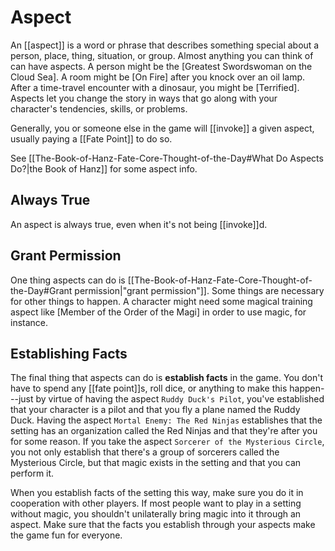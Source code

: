 # Aspect

An [[aspect]] is a word or phrase that describes something special about a person, place, thing, situation, or group. Almost anything you can think of can have aspects. A person might be the [Greatest Swordswoman on the Cloud Sea]. A room might be [On Fire] after you knock over an oil lamp. After a time-travel encounter with a dinosaur, you might be [Terrified]. Aspects let you change the story in ways that go along with your character's tendencies, skills, or problems.

Generally, you or someone else in the game will [[invoke]] a given aspect, usually paying a [[Fate Point]] to do so.

See [[The-Book-of-Hanz-Fate-Core-Thought-of-the-Day#What Do Aspects Do?|the Book of Hanz]] for some aspect info.

## Always True

An aspect is always true, even when it's not being [[invoke]]d.

## Grant Permission

One thing aspects can do is [[The-Book-of-Hanz-Fate-Core-Thought-of-the-Day#Grant permission|"grant permission"]].  Some things are necessary for other things to happen.  A character might need some magical training aspect like [Member of the Order of the Magi] in order to use magic, for instance.

## Establishing Facts

The final thing that aspects can do is **establish facts** in the game. You don't have to spend any [[fate point]]s, roll dice, or anything to make this happen---just by virtue of having the aspect `Ruddy Duck's Pilot`, you've established that your character is a pilot and that you fly a plane named the Ruddy Duck. Having the aspect `Mortal Enemy: The Red Ninjas` establishes that the setting has an organization called the Red Ninjas and that they're after you for some reason. If you take the aspect `Sorcerer of the Mysterious Circle`, you not only establish that there's a group of sorcerers called the Mysterious Circle, but that magic exists in the setting and that you can perform it.

When you establish facts of the setting this way, make sure you do it in cooperation with other players. If most people want to play in a setting without magic, you shouldn't unilaterally bring magic into it through an aspect. Make sure that the facts you establish through your aspects make the game fun for everyone.
